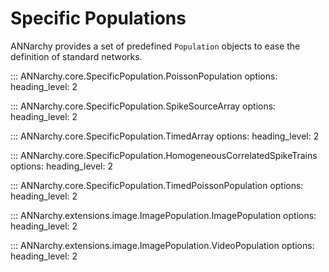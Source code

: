 # Specific Populations

ANNarchy provides a set of predefined `Population` objects to ease the
definition of standard networks.

::: ANNarchy.core.SpecificPopulation.PoissonPopulation
    options:
      heading_level: 2

::: ANNarchy.core.SpecificPopulation.SpikeSourceArray
    options:
      heading_level: 2

::: ANNarchy.core.SpecificPopulation.TimedArray
    options:
      heading_level: 2

::: ANNarchy.core.SpecificPopulation.HomogeneousCorrelatedSpikeTrains
    options:
      heading_level: 2

::: ANNarchy.core.SpecificPopulation.TimedPoissonPopulation
    options:
      heading_level: 2

::: ANNarchy.extensions.image.ImagePopulation.ImagePopulation
    options:
      heading_level: 2

::: ANNarchy.extensions.image.ImagePopulation.VideoPopulation
    options:
      heading_level: 2

